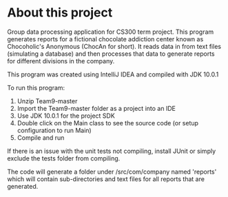 # About this project
Group data processing application for CS300 term project. This program generates reports for a fictional chocolate addiction center known as Chocoholic's Anonymous (ChocAn for short). It reads data in from text files (simulating a database) and then processes that data to generate reports for different divisions in the company. 

This program was created using IntelliJ IDEA and compiled with JDK 10.0.1

To run this program:
1. Unzip Team9-master
2. Import the Team9-master folder as a project into an IDE
2. Use JDK 10.0.1 for the project SDK 
3. Double click on the Main class to see the source code (or setup configuration to run Main)
4. Compile and run

If there is an issue with the unit tests not compiling, install JUnit or simply exclude the tests folder from compiling. 

The code will generate a folder under /src/com/company named 'reports' which will contain sub-directories and text files for all reports that are generated.
